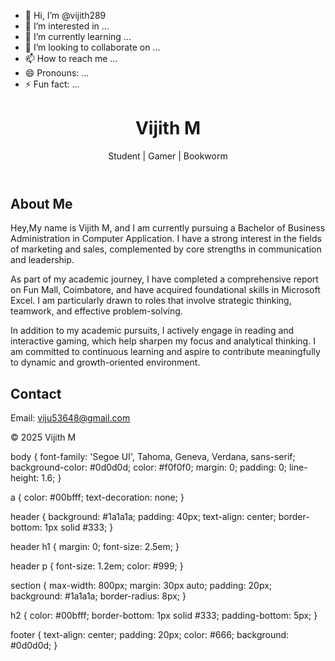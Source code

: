 - 👋 Hi, I’m @vijith289
- 👀 I’m interested in ...
- 🌱 I’m currently learning ...
- 💞️ I’m looking to collaborate on ...
- 📫 How to reach me ...
- 😄 Pronouns: ...
- ⚡ Fun fact: ...

<!---
vijith289/vijith289 is a ✨ special ✨ repository because its `README.md` (this file) appears on your GitHub profile.
You can click the Preview link to take a look at your changes.
--->
<!DOCTYPE html>
<html lang="en">
<head>
  <meta charset="UTF-8" />
  <meta name="viewport" content="width=device-width, initial-scale=1.0"/>
  <title>Vijith M</title>
  <link rel="stylesheet" href="style.css" />
</head>
<body>
  <header>
    <h1>Vijith M</h1>
    <p>Student | Gamer | Bookworm</p>
  </header>

  <section>
    <h2>About Me</h2>
    <p>Hey,My name is Vijith M, and I am currently pursuing a Bachelor of Business Administration in Computer Application. I have a strong interest in the fields of marketing and sales, complemented by core strengths in communication and leadership.

As part of my academic journey, I have completed a comprehensive report on Fun Mall, Coimbatore, and have acquired foundational skills in Microsoft Excel. I am particularly drawn to roles that involve strategic thinking, teamwork, and effective problem-solving.

In addition to my academic pursuits, I actively engage in reading and interactive gaming, which help sharpen my focus and analytical thinking. I am committed to continuous learning and aspire to contribute meaningfully to dynamic and growth-oriented environment.</p>
  </section>

  <section>
    <h2>Contact</h2>
    <p>Email: <a href="mailto:viju53648@gmail.com">viju53648@gmail.com</a></p>
  </section>

  <footer>
    <p>&copy; 2025 Vijith M</p>
  </footer>
</body>
</html>
body {
  font-family: 'Segoe UI', Tahoma, Geneva, Verdana, sans-serif;
  background-color: #0d0d0d;
  color: #f0f0f0;
  margin: 0;
  padding: 0;
  line-height: 1.6;
}

a {
  color: #00bfff;
  text-decoration: none;
}

header {
  background: #1a1a1a;
  padding: 40px;
  text-align: center;
  border-bottom: 1px solid #333;
}

header h1 {
  margin: 0;
  font-size: 2.5em;
}

header p {
  font-size: 1.2em;
  color: #999;
}

section {
  max-width: 800px;
  margin: 30px auto;
  padding: 20px;
  background: #1a1a1a;
  border-radius: 8px;
}

h2 {
  color: #00bfff;
  border-bottom: 1px solid #333;
  padding-bottom: 5px;
}

footer {
  text-align: center;
  padding: 20px;
  color: #666;
  background: #0d0d0d;
}
